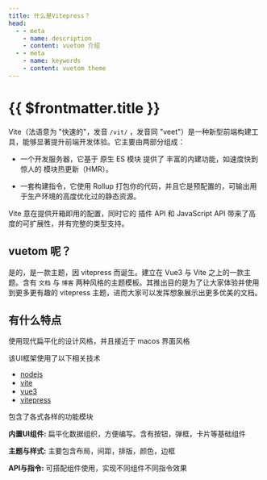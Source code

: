 ```yaml
---
title: 什么是Vitepress？ 
head:
  - - meta
    - name: description 
    - content: vuetom 介绍
  - - meta
    - name: keywords 
    - content: vuetom theme
---
```


# {{ $frontmatter.title }}

Vite（法语意为 "快速的"，发音 `/vit/` ，发音同 "veet"）是一种新型前端构建工具，能够显著提升前端开发体验。它主要由两部分组成：

  - 一个开发服务器，它基于 原生 ES 模块 提供了 丰富的内建功能，如速度快到惊人的 模块热更新（HMR）。

  - 一套构建指令，它使用 Rollup 打包你的代码，并且它是预配置的，可输出用于生产环境的高度优化过的静态资源。

Vite 意在提供开箱即用的配置，同时它的 插件 API 和 JavaScript API 带来了高度的可扩展性，并有完整的类型支持。

## vuetom 呢？

是的，是一款主题，因 vitepress 而诞生。建立在 Vue3 与 Vite 之上的一款主题。含有 `文档` 与 `博客` 两种风格的主题模板。其推出目的是为了让大家体验并使用到更多更有趣的 vitepress 主题，进而大家可以发挥想象展示出更多优美的文档。

## 有什么特点

使用现代扁平化的设计风格，并且接近于 macos 界面风格

该UI框架使用了以下相关技术

- [nodejs](http://nodejs.cn/)
- [vite](https://vitejs.cn/)
- [vue3](https://v3.vuejs.org/)
- [vitepress](https://fttp.jjf-tech.cn/vitepress/)

包含了各式各样的功能模块

**内置UI组件:** 扁平化数据组织，方便编写。含有按钮，弹框，卡片等基础组件

**主题与样式:** 主要包含布局，间距，排版，颜色，边框

**API与指令:** 可搭配组件使用，实现不同组件不同指令效果
